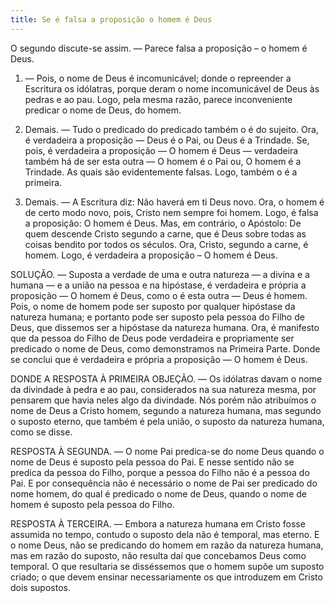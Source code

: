 ```yaml
---
title: Se é falsa a proposição o homem é Deus
---
```


O segundo discute-se assim. — Parece falsa a proposição – o homem é Deus.  

1. — Pois, o nome de Deus é incomunicável; donde o repreender a Escritura os idólatras, porque deram o nome incomunicável de Deus às pedras e ao pau. Logo, pela mesma razão, parece inconveniente predicar o nome de Deus, do homem.  

2. Demais. — Tudo o predicado do predicado também o é do sujeito. Ora, é verdadeira a proposição — Deus é o Pai, ou Deus é a Trindade. Se, pois, é verdadeira a proposição — O homem é Deus — verdadeira também há de ser esta outra — O homem é o Pai ou, O homem é a Trindade. As quais são evidentemente falsas. Logo, também o é a primeira.  

3. Demais. — A Escritura diz: Não haverá em ti Deus novo. Ora, o homem é de certo modo novo, pois, Cristo nem sempre foi homem. Logo, é falsa a proposição: O homem é Deus.  Mas, em contrário, o Apóstolo: De quem descende Cristo segundo a carne, que é Deus sobre todas as coisas bendito por todos os séculos. Ora, Cristo, segundo a carne, é homem. Logo, é verdadeira a proposição – O homem é Deus.  

SOLUÇÃO. — Suposta a verdade de uma e outra natureza — a divina e a humana — e a união na pessoa e na hipóstase, é verdadeira e própria a proposição — O homem é Deus, como o é esta outra — Deus é homem. Pois, o nome de homem pode ser suposto por qualquer hipóstase da natureza humana; e portanto pode ser suposto pela pessoa do Filho de Deus, que dissemos ser a hipóstase da natureza humana. Ora, é manifesto que da pessoa do Filho de Deus pode verdadeira e propriamente ser predicado o nome de Deus, como demonstramos na Primeira Parte. Donde se conclui que é verdadeira e própria a proposição — O homem é Deus.  

DONDE A RESPOSTA À PRIMEIRA OBJEÇÃO. — Os idólatras davam o nome da divindade à pedra e ao pau, considerados na sua natureza mesma, por pensarem que havia neles algo da divindade. Nós porém não atribuímos o nome de Deus a Cristo homem, segundo a natureza humana, mas segundo o suposto eterno, que também é pela união, o suposto da natureza humana, como se disse.  

RESPOSTA À SEGUNDA. — O nome Pai predica-se do nome Deus quando o nome de Deus é suposto pela pessoa do Pai. E nesse sentido não se predica da pessoa do Filho, porque a pessoa do Filho não é a pessoa do Pai. E por consequência não é necessário o nome de Pai ser predicado do nome homem, do qual é predicado o nome de Deus, quando o nome de homem é suposto pela pessoa do Filho.  

RESPOSTA À TERCEIRA. — Embora a natureza humana em Cristo fosse assumida no tempo, contudo o suposto dela não é temporal, mas eterno. E o nome Deus, não se predicando do homem em razão da natureza humana, mas em razão do suposto, não resulta daí que concebamos Deus como temporal. O que resultaria se disséssemos que o homem supõe um suposto criado; o que devem ensinar necessariamente os que introduzem em Cristo dois supostos.